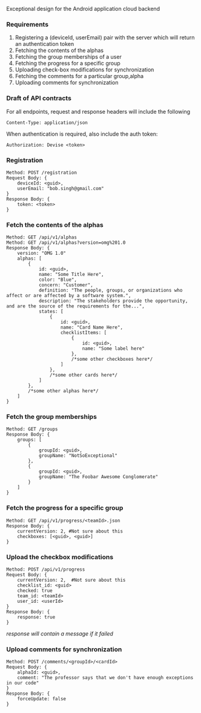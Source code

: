 Exceptional design for the Android application cloud backend

### Requirements
 1. Registering a (deviceId, userEmail) pair with the server which will return an authentication token
 2. Fetching the contents of the alphas
 3. Fetching the group memberships of a user
 4. Fetching the progress for a specific group
 5. Uploading check-box modifications for synchronization
 6. Fetching the comments for a particular group,alpha
 7. Uploading comments for synchronization


### Draft of API contracts
For all endpoints, request and response headers will include the following
```
Content-Type: application/json
```
When authentication is required, also include the auth token:
```
Authorization: Devise <token>
```

### Registration
```
Method: POST /registration
Request Body: {
    deviceId: <guid>, 
    userEmail: "bob.singh@gmail.com"
}
Response Body: {
    token: <token>
}
```

### Fetch the contents of the alphas
```
Method: GET /api/v1/alphas
Method: GET /api/v1/alphas?version=omg%201.0
Response Body: {
    version: "OMG 1.0"
    alphas: [
        {
            id: <guid>,
            name: "Some Title Here",
            color: "Blue",
            concern: "Customer",
            definition: "The people, groups, or organizations who affect or are affected by a software system.",
            description: "The stakeholders provide the opportunity, and are the source of the requirements for the...",
            states: [
                {
                    id: <guid>,
                    name: "Card Name Here",
                    checklistItems: [
                        {
                            id: <guid>,
                            name: "Some label here"
                        },
                        /*some other checkboxes here*/
                    ]
                },
                /*some other cards here*/
            ]
        },
        /*some other alphas here*/
    ]
}
```

### Fetch the group memberships
```
Method: GET /groups
Response Body: {
    groups: [
        {
            groupId: <guid>,
            groupName: "NotSoExceptional"
        },
        {
            groupId: <guid>,
            groupName: "The Foobar Awesome Conglomerate"
        }
    ]
}
```

### Fetch the progress for a specific group
```
Method: GET /api/v1/progress/<teamId>.json
Response Body: {
    currentVersion: 2, #Not sure about this
    checkboxes: [<guid>, <guid>]
}
```


### Upload the checkbox modifications
```
Method: POST /api/v1/progress
Request Body: {
    currentVersion: 2,  #Not sure about this
    checklist_id: <guid>
    checked: true 
    team_id: <teamId>
    user_id: <userId>
}
Response Body: {
    response: true 
}
```
_response will contain a message if it failed_

### Upload comments for synchronization
```
Method: POST /comments/<groupId>/<cardId>
Request Body: {
    alphaId: <guid>,
    comment: "The professor says that we don't have enough exceptions in our code"
}
Response Body: {
    forceUpdate: false
}
```





